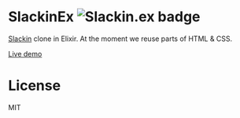 # SlackinEx ![Slackin.ex badge](https://slackinex.herokuapp.com/badge.svg)

[Slackin](https://github.com/rauchg/slackin/) clone in Elixir. At the moment we reuse parts of HTML & CSS.

[Live demo](https://slackinex.herokuapp.com/)

# License
MIT
